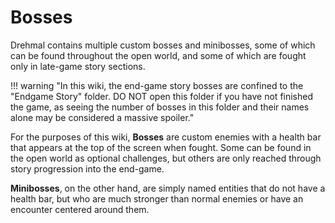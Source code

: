 # Bosses

Drehmal contains multiple custom bosses and minibosses, some of which can be found throughout the open world, and some of which are fought only in late-game story sections.

!!! warning "In this wiki, the end-game story bosses are confined to the "Endgame Story" folder. DO NOT open this folder if you have not finished the game, as seeing the number of bosses in this folder and their names alone may be considered a massive spoiler."

For the purposes of this wiki, **Bosses** are custom enemies with a health bar that appears at the top of the screen when fought. Some can be found in the open world as optional challenges, but others are only reached through story progression into the end-game.

**Minibosses**, on the other hand, are simply named entities that do not have a health bar, but who are much stronger than normal enemies or have an encounter centered around them.